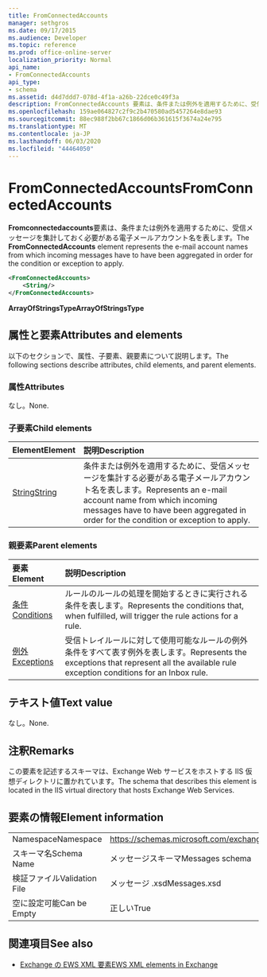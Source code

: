 ```yaml
---
title: FromConnectedAccounts
manager: sethgros
ms.date: 09/17/2015
ms.audience: Developer
ms.topic: reference
ms.prod: office-online-server
localization_priority: Normal
api_name:
- FromConnectedAccounts
api_type:
- schema
ms.assetid: d4d7ddd7-078d-4f1a-a26b-22dce0c49f3a
description: FromConnectedAccounts 要素は、条件または例外を適用するために、受信メッセージを集計しておく必要がある電子メールアカウント名を表します。
ms.openlocfilehash: 159ae064827c2f9c2b470580ad5457264e8dae93
ms.sourcegitcommit: 88ec988f2bb67c1866d06b361615f3674a24e795
ms.translationtype: MT
ms.contentlocale: ja-JP
ms.lasthandoff: 06/03/2020
ms.locfileid: "44464050"
---
```

# <a name="fromconnectedaccounts"></a><span data-ttu-id="78079-103">FromConnectedAccounts</span><span class="sxs-lookup"><span data-stu-id="78079-103">FromConnectedAccounts</span></span>

<span data-ttu-id="78079-104">**Fromconnectedaccounts**要素は、条件または例外を適用するために、受信メッセージを集計しておく必要がある電子メールアカウント名を表します。</span><span class="sxs-lookup"><span data-stu-id="78079-104">The **FromConnectedAccounts** element represents the e-mail account names from which incoming messages have to have been aggregated in order for the condition or exception to apply.</span></span> 
  
```XML
<FromConnectedAccounts>
    <String/>
</FromConnectedAccounts>
```

 <span data-ttu-id="78079-105">**ArrayOfStringsType**</span><span class="sxs-lookup"><span data-stu-id="78079-105">**ArrayOfStringsType**</span></span>
## <a name="attributes-and-elements"></a><span data-ttu-id="78079-106">属性と要素</span><span class="sxs-lookup"><span data-stu-id="78079-106">Attributes and elements</span></span>

<span data-ttu-id="78079-107">以下のセクションで、属性、子要素、親要素について説明します。</span><span class="sxs-lookup"><span data-stu-id="78079-107">The following sections describe attributes, child elements, and parent elements.</span></span>
  
### <a name="attributes"></a><span data-ttu-id="78079-108">属性</span><span class="sxs-lookup"><span data-stu-id="78079-108">Attributes</span></span>

<span data-ttu-id="78079-109">なし。</span><span class="sxs-lookup"><span data-stu-id="78079-109">None.</span></span>
  
### <a name="child-elements"></a><span data-ttu-id="78079-110">子要素</span><span class="sxs-lookup"><span data-stu-id="78079-110">Child elements</span></span>

|<span data-ttu-id="78079-111">**Element**</span><span class="sxs-lookup"><span data-stu-id="78079-111">**Element**</span></span>|<span data-ttu-id="78079-112">**説明**</span><span class="sxs-lookup"><span data-stu-id="78079-112">**Description**</span></span>|
|:-----|:-----|
|[<span data-ttu-id="78079-113">String</span><span class="sxs-lookup"><span data-stu-id="78079-113">String</span></span>](string.md) <br/> |<span data-ttu-id="78079-114">条件または例外を適用するために、受信メッセージを集計する必要がある電子メールアカウント名を表します。</span><span class="sxs-lookup"><span data-stu-id="78079-114">Represents an e-mail account name from which incoming messages have to have been aggregated in order for the condition or exception to apply.</span></span>  <br/> |
   
### <a name="parent-elements"></a><span data-ttu-id="78079-115">親要素</span><span class="sxs-lookup"><span data-stu-id="78079-115">Parent elements</span></span>

|<span data-ttu-id="78079-116">**要素**</span><span class="sxs-lookup"><span data-stu-id="78079-116">**Element**</span></span>|<span data-ttu-id="78079-117">**説明**</span><span class="sxs-lookup"><span data-stu-id="78079-117">**Description**</span></span>|
|:-----|:-----|
|[<span data-ttu-id="78079-118">条件</span><span class="sxs-lookup"><span data-stu-id="78079-118">Conditions</span></span>](conditions.md) <br/> |<span data-ttu-id="78079-119">ルールのルールの処理を開始するときに実行される条件を表します。</span><span class="sxs-lookup"><span data-stu-id="78079-119">Represents the conditions that, when fulfilled, will trigger the rule actions for a rule.</span></span>  <br/> |
|[<span data-ttu-id="78079-120">例外</span><span class="sxs-lookup"><span data-stu-id="78079-120">Exceptions</span></span>](exceptions.md) <br/> |<span data-ttu-id="78079-121">受信トレイルールに対して使用可能なルールの例外条件をすべて表す例外を表します。</span><span class="sxs-lookup"><span data-stu-id="78079-121">Represents the exceptions that represent all the available rule exception conditions for an Inbox rule.</span></span>  <br/> |
   
## <a name="text-value"></a><span data-ttu-id="78079-122">テキスト値</span><span class="sxs-lookup"><span data-stu-id="78079-122">Text value</span></span>

<span data-ttu-id="78079-123">なし。</span><span class="sxs-lookup"><span data-stu-id="78079-123">None.</span></span>
  
## <a name="remarks"></a><span data-ttu-id="78079-124">注釈</span><span class="sxs-lookup"><span data-stu-id="78079-124">Remarks</span></span>

<span data-ttu-id="78079-125">この要素を記述するスキーマは、Exchange Web サービスをホストする IIS 仮想ディレクトリに置かれています。</span><span class="sxs-lookup"><span data-stu-id="78079-125">The schema that describes this element is located in the IIS virtual directory that hosts Exchange Web Services.</span></span>
  
## <a name="element-information"></a><span data-ttu-id="78079-126">要素の情報</span><span class="sxs-lookup"><span data-stu-id="78079-126">Element information</span></span>

|||
|:-----|:-----|
|<span data-ttu-id="78079-127">Namespace</span><span class="sxs-lookup"><span data-stu-id="78079-127">Namespace</span></span>  <br/> |https://schemas.microsoft.com/exchange/services/2006/messages  <br/> |
|<span data-ttu-id="78079-128">スキーマ名</span><span class="sxs-lookup"><span data-stu-id="78079-128">Schema Name</span></span>  <br/> |<span data-ttu-id="78079-129">メッセージスキーマ</span><span class="sxs-lookup"><span data-stu-id="78079-129">Messages schema</span></span>  <br/> |
|<span data-ttu-id="78079-130">検証ファイル</span><span class="sxs-lookup"><span data-stu-id="78079-130">Validation File</span></span>  <br/> |<span data-ttu-id="78079-131">メッセージ .xsd</span><span class="sxs-lookup"><span data-stu-id="78079-131">Messages.xsd</span></span>  <br/> |
|<span data-ttu-id="78079-132">空に設定可能</span><span class="sxs-lookup"><span data-stu-id="78079-132">Can be Empty</span></span>  <br/> |<span data-ttu-id="78079-133">正しい</span><span class="sxs-lookup"><span data-stu-id="78079-133">True</span></span>  <br/> |
   
## <a name="see-also"></a><span data-ttu-id="78079-134">関連項目</span><span class="sxs-lookup"><span data-stu-id="78079-134">See also</span></span>



- [<span data-ttu-id="78079-135">Exchange の EWS XML 要素</span><span class="sxs-lookup"><span data-stu-id="78079-135">EWS XML elements in Exchange</span></span>](ews-xml-elements-in-exchange.md)

